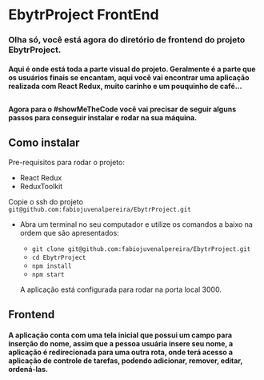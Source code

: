 # EbytrProject FrontEnd
###  Olha só, você está agora do diretório de frontend do projeto EbytrProject.

#### Aqui é onde está  toda a parte visual do projeto. Geralmente é a parte que os usuários finais se encantam, aqui você vai encontrar uma aplicação realizada com React Redux, muito carinho e um pouquinho de café...

##

#### Agora para o #showMeTheCode você vai precisar de seguir alguns passos para conseguir instalar e rodar na sua máquina.


## Como instalar

Pre-requisitos para rodar o projeto: 

- React Redux
- ReduxToolkit

Copie o ssh do projeto `git@github.com:fabiojuvenalpereira/EbytrProject.git`

* Abra um terminal no seu computador e utilize os comandos a baixo na ordem que são apresentados:

  * `git clone git@github.com:fabiojuvenalpereira/EbytrProject.git`
  * `cd EbytrProject`
  * `npm install`
  * `npm start`

  A aplicação está configurada para rodar na porta local 3000.

## Frontend

#### A aplicação conta com uma tela inicial que possui um campo para inserção do nome, assim que a pessoa usuária insere seu nome, a aplicação é redirecionada para uma outra rota, onde terá acesso a aplicação de controle de tarefas, podendo adicionar, remover, editar, ordená-las.
